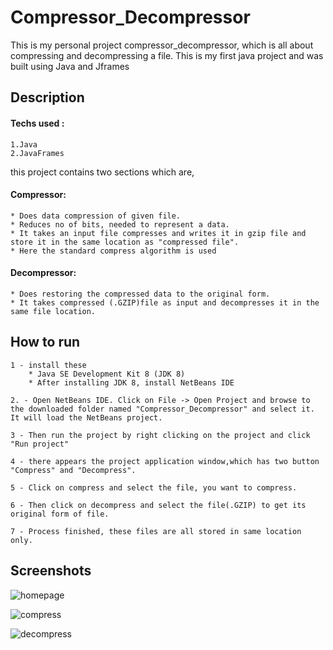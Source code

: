 
# Compressor_Decompressor

This is my personal project compressor_decompressor, which is all about compressing and decompressing a file.
This is my first java project and was built using Java and Jframes


## Description

#### Techs used :
    1.Java
    2.JavaFrames

this project contains two sections which are,
#### Compressor:
    * Does data compression of given file.
    * Reduces no of bits, needed to represent a data.
    * It takes an input file compresses and writes it in gzip file and store it in the same location as "compressed file".
    * Here the standard compress algorithm is used
#### Decompressor:
    * Does restoring the compressed data to the original form.
    * It takes compressed (.GZIP)file as input and decompresses it in the same file location.
    
## How to run
    1 - install these
        * Java SE Development Kit 8 (JDK 8)
        * After installing JDK 8, install NetBeans IDE
    
    2. - Open NetBeans IDE. Click on File -> Open Project and browse to the downloaded folder named "Compressor_Decompressor" and select it. It will load the NetBeans project.

    3 - Then run the project by right clicking on the project and click "Run project"

    4 - there appears the project application window,which has two button "Compress" and "Decompress".

    5 - Click on compress and select the file, you want to compress.

    6 - Then click on decompress and select the file(.GZIP) to get its original form of file.

    7 - Process finished, these files are all stored in same location only.
## Screenshots

![homepage](https://github.com/pranav-3005/compressor_decompressor/assets/113624768/4f40ccf4-ab1e-4470-a208-489e4074a566)

![compress](https://github.com/pranav-3005/compressor_decompressor/assets/113624768/4e8798e1-20a9-4d21-afa8-f518e256662f)

![decompress](https://github.com/pranav-3005/compressor_decompressor/assets/113624768/1b3cb019-e179-4911-8577-11373d059520)








